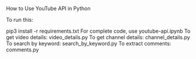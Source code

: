How to Use YouTube API in Python

To run this:

pip3 install -r requirements.txt
For complete code, use youtube-api.ipynb
To get video details: video_details.py
To get channel details: channel_details.py
To search by keyword: search_by_keyword.py
To extract comments: comments.py